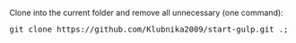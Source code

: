 Clone into the current folder and remove all unnecessary (one command):

<pre>git clone https://github.com/Klubnika2009/start-gulp.git .; rm -rf trunk .gitignore readme.md .git</pre>
